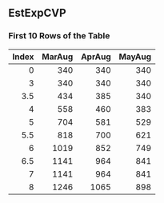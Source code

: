 ## EstExpCVP
### First 10 Rows of the Table
|   Index |   MarAug |   AprAug |   MayAug |
|--------:|---------:|---------:|---------:|
|     0   |      340 |      340 |      340 |
|     3   |      340 |      340 |      340 |
|     3.5 |      434 |      385 |      340 |
|     4   |      558 |      460 |      383 |
|     5   |      704 |      581 |      529 |
|     5.5 |      818 |      700 |      621 |
|     6   |     1019 |      852 |      749 |
|     6.5 |     1141 |      964 |      841 |
|     7   |     1141 |      964 |      841 |
|     8   |     1246 |     1065 |      898 |